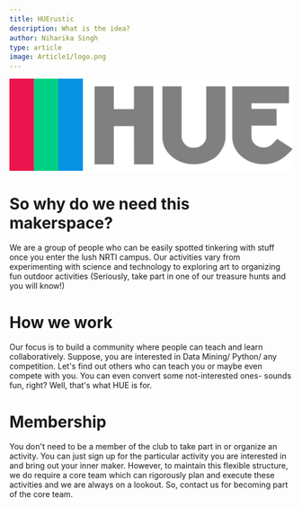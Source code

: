 ```yaml
---
title: HUErustic
description: What is the idea?
author: Niharika Singh
type: article
image: Article1/logo.png
---
```


<center>

![alt text](./logo.png)

</center>


# So why do we need this makerspace?

<p>

We are a group of people who can be easily spotted tinkering with stuff once you enter the lush NRTI campus. Our activities vary from experimenting with science and technology to exploring art to organizing fun outdoor activities (Seriously, take part in one of our treasure hunts and you will know!)

</p>

# How we work

<p>

Our focus is to build a community where people can teach and learn collaboratively. Suppose, you are interested in Data Mining/ Python/ any competition. Let's find out others who can teach you or maybe even compete with you. You can even convert some not-interested ones- sounds fun, right? Well, that's what HUE is for.

</p>

# Membership

<p>

You don't need to be a member of the club to take part in or organize an activity. You can just sign up for the particular activity you are interested in and bring out your inner maker. 
However, to maintain this flexible structure, we do require a core team which can rigorously plan and execute these activities and we are always on a lookout. So, contact us for becoming part of the core team.

</p>